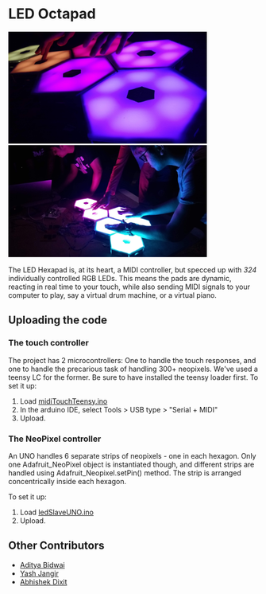 # LED Octapad

<p float='left'>
<img src = "https://github.com/DangerousTim/LED-Octapad/blob/master/Media/closeupnice.jpg" width=400>
<img src = "https://github.com/DangerousTim/LED-Octapad/blob/master/Media/nice2.jpg" width=400>
</p>

The LED Hexapad is, at its heart, a MIDI controller, but specced up with _324_ individually controlled RGB LEDs. This means the pads are dynamic, reacting in real time to your touch, while also sending MIDI signals to your computer to play, say a virtual drum machine, or a virtual piano.

## Uploading the code

### The touch controller

The project has 2 microcontrollers: One to handle the touch responses, and one to handle the precarious task of handling 300+ neopixels. We've used a teensy LC for the former. Be sure to have installed the teensy loader first. To set it up:
1. Load [midiTouchTeensy.ino](https://github.com/DangerousTim/LED-Octapad/blob/master/midiTouchTeensy/midiTouchTeensy.ino)
2. In the arduino IDE, select Tools > USB type > "Serial + MIDI"
3. Upload.

### The NeoPixel controller 

An UNO handles 6 separate strips of neopixels - one in each hexagon. Only one Adafruit_NeoPixel object is instantiated though, and different strips are handled using Adafruit_Neopixel.setPin() method. The strip is arranged concentrically inside each hexagon.

To set it up:
1. Load [ledSlaveUNO.ino](https://github.com/DangerousTim/LED-Octapad/blob/master/ledSlaveUNO/ledSlaveUNO.ino)
2. Upload.

## Other Contributors

* [Aditya Bidwai](https://github.com/adbidwai)
* [Yash Jangir](https://github.com/offjangir)
* [Abhishek Dixit](https://github.com/abhidxt299) 
